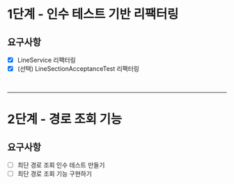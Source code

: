 # 1단계 - 인수 테스트 기반 리팩터링

## 요구사항
- [x] LineService 리팩터링
- [x] (선택) LineSectionAcceptanceTest 리팩터링

<br/>
<hr/>

# 2단계 - 경로 조회 기능
## 요구사항
- [ ] 최단 경로 조회 인수 테스트 만들기 
- [ ] 최단 경로 조회 기능 구현하기
